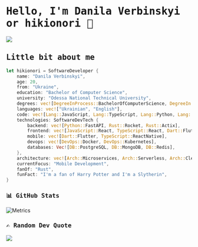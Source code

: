 <h1 style="font-family: 'Monospace';">Hello, I'm Danila Verbinskyi or hikionori 👋 </h1>

[![](https://visitcount.itsvg.in/api?id=hikionori&icon=1&color=9)](https://visitcount.itsvg.in)


<h2 style="font-family: 'Monospace';">Little bit about me</h2>

```rust
let hikionori = SoftwareDeveloper {
    name: "Danila Verbinskyi",
    age: 20,
    from: "Ukraine",
    education: "Bachelor of Computer Science",
    university: "Odessa National Technical University",
    degrees: vec![DegreeInProcess::BachelorOfComputerScience, DegreeIn::JuniorSpecialistOfSoftwareDevelopment],
    languages: vec!["Ukrainian", "English"],
    code: vec![Lang::JavaScript, Lang::TypeScript, Lang::Python, Lang::Rust, Lang::Dart],
    technologies: SoftwareDevTech {
        backend: vec![Python::FastAPI, Rust::Rocket, Rust::Actix],
        frontend: vec![JavaScript::React, TypeScript::React, Dart::Flutter],
        mobile: vec![Dart::Flutter, TypeScript::ReactNative],
        devops: vec![DevOps::Docker, DevOps::Kubernetes],
        databases: Vec![DB::PostgreSQL, DB::MongoDB, DB::Redis],
    },
    architecture: vec![Arch::Microservices, Arch::Serverless, Arch::CleanArchitecture, Arch::Monolith],
    currentFocus: "Mobile Development",
    fanOf: "Rust",
    funFact: "I'm a fan of Harry Potter and I'm a Slytherin",
}

```
<h3 style="font-family: 'Monospace';"> 📊 GitHub Stats </h3>

![Metrics](https://metrics.lecoq.io/hikionori?template=terminal&base.header=0&gists=1&lines=1&config.timezone=Ukraine%2FKiev)

<h3 style="font-family: 'Monospace';"> ✍️ Random Dev Quote </h3>

![](https://quotes-github-readme.vercel.app/api?type=vetical&theme=dark)
